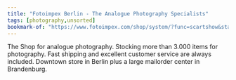 ```yaml
---
title: "Fotoimpex Berlin - The Analogue Photography Specialists"
tags: [photography,unsorted]
bookmark-of: "https://www.fotoimpex.com/shop/system/?func=scartshow&status=&reload=1&nocache=1608581362"
---
```

The Shop for analogue photography. Stocking more than 3.000 items for photography. Fast shipping and excellent customer service are always included. Downtown store in Berlin plus a large mailorder center in Brandenburg.